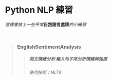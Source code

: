 # Python NLP 練習
_這裡會放上一些平常_**自然語言處理**_的小練習_
</p>

</br>

>### EnglishSentimentAnalysis ###
>>##### 英文情緒分析 輸入句子來分析情緒與強度 #####
>>###### 使用技術：NLTK